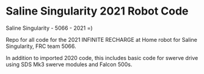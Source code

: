 # Saline Singularity 2021 Robot Code

Saline Singularity - 5066 - 2021 =)

Repo for all code for the 2021 INFINITE RECHARGE at Home robot for Saline Singularity, FRC team 5066. 

In addition to imported 2020 code, this includes basic code for swerve drive using SDS Mk3 swerve modules and Falcon 500s. 